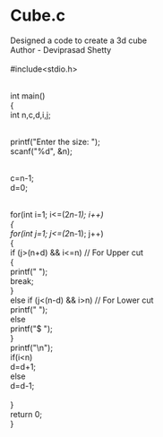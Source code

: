 # Cube.c
Designed a code to create a 3d cube 
<br> Author - Deviprasad Shetty <br> 
<br> #include<stdio.h>

<br> int main()
<br> {
<br> int n,c,d,i,j;

<br> printf("Enter the size: ");
<br> scanf("%d", &n);

<br> c=n-1;
<br> d=0;

<br> for(int i=1; i<=(2*n-1); i++)
<br>    {
<br>     for(int j=1; j<=(2*n-1); j++)
<br>        {
<br>          if (j>(n+d) && i<=n) // For Upper cut
<br>           {
<br>              printf("  ");
<br>              break;
<br>           }
<br>          else if (j<(n-d) && i>n) // For Lower cut
<br>              printf("  ");
<br>          else
<br>              printf("$ ");
<br>        }
<br>        printf("\n");
<br>        if(i<n)
<br>           d=d+1;
<br>        else
<br>           d=d-1;    
<br>    }
<br>      return 0;
<br> }
